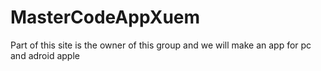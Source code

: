 # MasterCodeAppXuem
Part of this site is the owner of this group and we will make an app for pc and adroid apple
